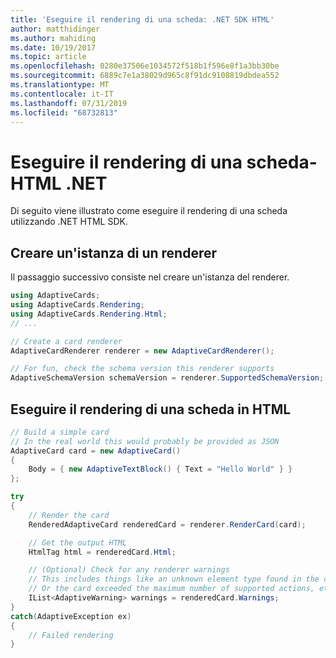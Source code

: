 ```yaml
---
title: 'Eseguire il rendering di una scheda: .NET SDK HTML'
author: matthidinger
ms.author: mahiding
ms.date: 10/19/2017
ms.topic: article
ms.openlocfilehash: 0280e37506e1034572f518b1f596e8f1a3bb30be
ms.sourcegitcommit: 6889c7e1a38029d965c8f91dc9108819dbdea552
ms.translationtype: MT
ms.contentlocale: it-IT
ms.lasthandoff: 07/31/2019
ms.locfileid: "68732813"
---
```

# <a name="render-a-card---net-html"></a>Eseguire il rendering di una scheda-HTML .NET

Di seguito viene illustrato come eseguire il rendering di una scheda utilizzando .NET HTML SDK.

## <a name="instantiate-a-renderer"></a>Creare un'istanza di un renderer

Il passaggio successivo consiste nel creare un'istanza del renderer. 

```csharp
using AdaptiveCards;
using AdaptiveCards.Rendering;
using AdaptiveCards.Rendering.Html;
// ... 

// Create a card renderer
AdaptiveCardRenderer renderer = new AdaptiveCardRenderer();

// For fun, check the schema version this renderer supports
AdaptiveSchemaVersion schemaVersion = renderer.SupportedSchemaVersion; // 1.0
```

## <a name="render-a-card-to-html"></a>Eseguire il rendering di una scheda in HTML

```csharp
// Build a simple card
// In the real world this would probably be provided as JSON
AdaptiveCard card = new AdaptiveCard()
{
    Body = { new AdaptiveTextBlock() { Text = "Hello World" } }
};

try
{
    // Render the card
    RenderedAdaptiveCard renderedCard = renderer.RenderCard(card);

    // Get the output HTML 
    HtmlTag html = renderedCard.Html;

    // (Optional) Check for any renderer warnings
    // This includes things like an unknown element type found in the card
    // Or the card exceeded the maximum number of supported actions, etc
    IList<AdaptiveWarning> warnings = renderedCard.Warnings;
}
catch(AdaptiveException ex)
{
    // Failed rendering
}
```
